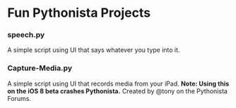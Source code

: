 Fun Pythonista Projects
====================

### speech.py

A simple script using UI that says whatever you type into it.

### Capture-Media.py

A simple script using UI that records media from your iPad.
**Note: Using this on the iOS 8 beta crashes Pythonista.**
Created by @tony on the Pythonista Forums.
